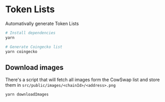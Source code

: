 # Token Lists

Automativally generate Token Lists

```bash
# Install dependencies
yarn

# Generate Coingecko list
yarn coingecko
```

## Download images

There's a script that will fetch all images form the CowSwap list and store them in `src/public/images/<chainId>/<address>.png`

```
yarn downloadImages
```
